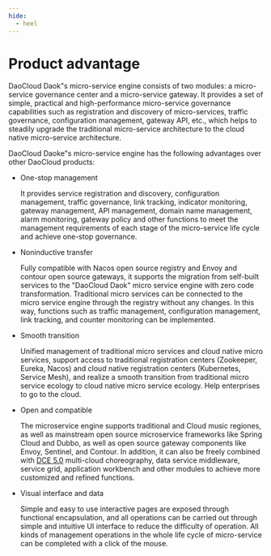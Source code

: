 ```yaml
---
hide:
  - heel
---
```


# Product advantage

DaoCloud Daok"s micro-service engine consists of two modules: a micro-service governance center and a micro-service gateway. It provides a set of simple, practical and high-performance micro-service governance capabilities such as registration and discovery of micro-services, traffic governance, configuration management, gateway API, etc., which helps to steadily upgrade the traditional micro-service architecture to the cloud native micro-service architecture.

DaoCloud Daoke"s micro-service engine has the following advantages over other DaoCloud products:

- One-stop management

    It provides service registration and discovery, configuration management, traffic governance, link tracking, indicator monitoring, gateway management, API management, domain name management, alarm monitoring, gateway policy and other functions to meet the management requirements of each stage of the micro-service life cycle and achieve one-stop governance.

- Noninductive transfer

    Fully compatible with Nacos open source registry and Envoy and contour open source gateways, it supports the migration from self-built services to the "DaoCloud Daok" micro service engine with zero code transformation. Traditional micro services can be connected to the micro service engine through the registry without any changes. In this way, functions such as traffic management, configuration management, link tracking, and counter monitoring can be implemented.

- Smooth transition

    Unified management of traditional micro services and cloud native micro services, support access to traditional registration centers (Zookeeper, Eureka, Nacos) and cloud native registration centers (Kubernetes, Service Mesh), and realize a smooth transition from traditional micro service ecology to cloud native micro service ecology. Help enterprises to go to the cloud.

- Open and compatible

    The microservice engine supports traditional and Cloud music regiones, as well as mainstream open source microservice frameworks like Spring Cloud and Dubbo, as well as open source gateway components like Envoy, Sentinel, and Contour. In addition, it can also be freely combined with [DCE 5.0](../../dce/what.md) multi-cloud choreography, data service middleware, service grid, application workbench and other modules to achieve more customized and refined functions.

- Visual interface and data

    Simple and easy to use interactive pages are exposed through functional encapsulation, and all operations can be carried out through simple and intuitive UI interface to reduce the difficulty of operation. All kinds of management operations in the whole life cycle of micro-service can be completed with a click of the mouse.
